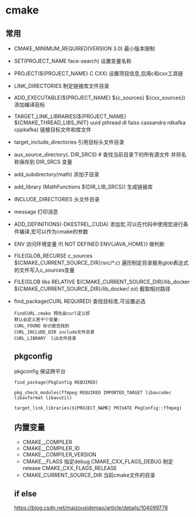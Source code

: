 # cmake

## 常用

- CMAKE_MINIMUM_REQUIRED(VERSION 3.0)   最小版本限制
- SET(PROJECT_NAME face-search)         设置变量名称
- PROJECT(${PROJECT_NAME} C CXX)        设置项目信息,启用c和cxx工具链
- LINK_DIRECTORIES    制定链接库文件目录
- ADD_EXECUTABLE(${PROJECT_NAME} ${c_sources} ${cxx_sources})    添加编译目标
- TARGET_LINK_LIBRARIES(${PROJECT_NAME} ${CMAKE_THREAD_LIBS_INIT} uuid pthread dl faiss cassandra rdkafka cppkafka)   链接目标文件和库文件
- target_include_directories 引用目标头文件目录
- aux_source_directory(. DIR_SRCS) # 查找当前目录下的所有源文件 并将名称保存到 DIR_SRCS 变量
- add_subdirectory(math)  添加子目录
- add_library (MathFunctions ${DIR_LIB_SRCS}) 生成链接库
- INCLUDE_DIRECTORIES 头文件目录
- message 打印消息
- ADD_DEFINITIONS(-DKESTREL_CUDA) 添加宏,可以在代码中使用宏进行条件编译,宏可以作为cmake的参数
- ENV 访问环境变量 if( NOT DEFINED ENV{JAVA_HOME}) 做判断
- FILE(GLOB_RECURSE c_sources ${CMAKE_CURRENT_SOURCE_DIR}/src/*.c)  遍历制定目录服务glob表达式的文件写入c_sources变量
- FILE(GLOB libs RELATIVE ${CMAKE_CURRENT_SOURCE_DIR}/lib_docker ${CMAKE_CURRENT_SOURCE_DIR}/lib_docker/*.so*)  截取相对路径
- find_package(CURL REQUIRED)   查找目标库,可设置必选
  ```
  FindCURL.cmake 预先由curl定义好
  默认会定义若干个变量:
  CURL_FOUND 标识是否找到
  CURL_INCLUDE_DIR include文件目录
  CURL_LIBRARY  lib文件目录
  
  ```
  ## pkgconfig
  pkgconfig 保证跨平台
  ```
  find_package(PkgConfig REQUIRED)

  pkg_check_modules(ffmpeg REQUIRED IMPORTED_TARGET libavcodec libavformat libavutil)

  target_link_libraries(${PROJECT_NAME} PRIVATE PkgConfig::ffmpeg)
  ```
  
  ## 内置变量
  - CMAKE_<LANG>_COMPILER
  - CMAKE_<LANG>_COMPILER_ID
  - CMAKE_<LANG>_COMPILER_VERSION
  - CMAKE_<LANG>_FLAGS   指定debug CMAKE_CXX_FLAGS_DEBUG 制定release CMAKE_CXX_FLAGS_RELEASE
  - CMAKE_CURRENT_SOURCE_DIR 当前cmake文件的目录

  ## if else
  https://blog.csdn.net/maizousidemao/article/details/104099776

